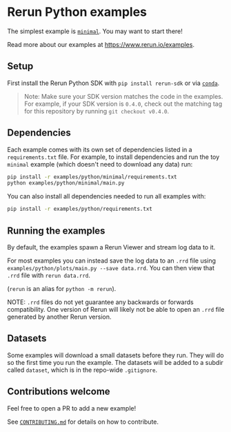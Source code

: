 # Rerun Python examples
The simplest example is [`minimal`](minimal/minimal.py). You may want to start there!

Read more about our examples at <https://www.rerun.io/examples>.

## Setup
First install the Rerun Python SDK with `pip install rerun-sdk` or via [`conda`](https://github.com/conda-forge/rerun-sdk-feedstock).

> Note: Make sure your SDK version matches the code in the examples.
For example, if your SDK version is `0.4.0`, check out the matching tag
for this repository by running `git checkout v0.4.0`.

## Dependencies
Each example comes with its own set of dependencies listed in a `requirements.txt` file. For example, to install dependencies and run the toy `minimal` example (which doesn't need to download any data) run:

```sh
pip install -r examples/python/minimal/requirements.txt
python examples/python/minimal/main.py
```

You can also install all dependencies needed to run all examples with:

```sh
pip install -r examples/python/requirements.txt
```

## Running the examples
By default, the examples spawn a Rerun Viewer and stream log data to it.

For most examples you can instead save the log data to an `.rrd` file using `examples/python/plots/main.py --save data.rrd`. You can then view that `.rrd` file with `rerun data.rrd`.

(`rerun` is an alias for `python -m rerun`).

NOTE: `.rrd` files do not yet guarantee any backwards or forwards compatibility. One version of Rerun will likely not be able to open an `.rrd` file generated by another Rerun version.

## Datasets
Some examples will download a small datasets before they run. They will do so the first time you run the example. The datasets will be added to a subdir called `dataset`, which is in the repo-wide `.gitignore`.

## Contributions welcome
Feel free to open a PR to add a new example!

See [`CONTRIBUTING.md`](../../CONTRIBUTING.md) for details on how to contribute.
